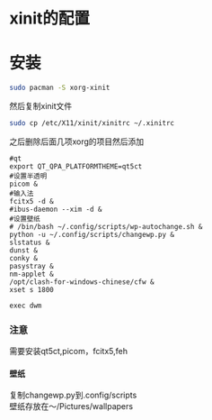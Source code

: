 # xinit的配置
# 安装
```bash
sudo pacman -S xorg-xinit
```
然后复制xinit文件
```bash
sudo cp /etc/X11/xinit/xinitrc ~/.xinitrc
```
之后删除后面几项xorg的项目然后添加
```
#qt
export QT_QPA_PLATFORMTHEME=qt5ct
#设置半透明
picom &
#输入法
fcitx5 -d &
#ibus-daemon --xim -d &
#设置壁纸
# /bin/bash ~/.config/scripts/wp-autochange.sh &
python -u ~/.config/scripts/changewp.py &
slstatus &
dunst &
conky &
pasystray &
nm-applet &
/opt/clash-for-windows-chinese/cfw &
xset s 1800

exec dwm
```

### 注意
需要安装qt5ct,picom，fcitx5,feh  
#### 壁纸
复制changewp.py到.config/scripts  
壁纸存放在～/Pictures/wallpapers
